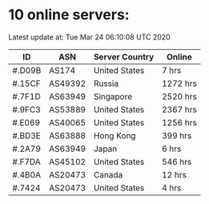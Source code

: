 # 10 online servers:

Latest update at: Tue Mar 24 06:10:08 UTC 2020

| ID | ASN | Server Country | Online |
| -- | --- | -------------- | ------ |
| #.D09B | AS174 | United States | 7 hrs |
| #.15CF | AS49392 | Russia | 1272 hrs |
| #.7F1D | AS63949 | Singapore | 2520 hrs |
| #.9FC3 | AS53889 | United States | 2367 hrs |
| #.E069 | AS40065 | United States | 1256 hrs |
| #.BD3E | AS63888 | Hong Kong | 399 hrs |
| #.2A79 | AS63949 | Japan | 6 hrs |
| #.F7DA | AS45102 | United States | 546 hrs |
| #.4B0A | AS20473 | Canada | 12 hrs |
| #.7424 | AS20473 | United States | 4 hrs |

